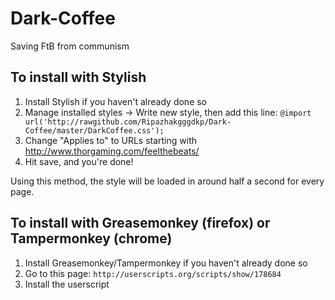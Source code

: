 Dark-Coffee
===========

Saving FtB from communism

To install with Stylish
--------

1. Install Stylish if you haven't already done so
2. Manage installed styles -> Write new style, then add this line:
`@import url('http://rawgithub.com/Ripazhakgggdkp/Dark-Coffee/master/DarkCoffee.css');`
4. Change "Applies to" to URLs starting with http://www.thorgaming.com/feelthebeats/
5. Hit save, and you're done!

Using this method, the style will be loaded in around half a second for every page.

To install with Greasemonkey (firefox) or Tampermonkey (chrome)
--------

1. Install Greasemonkey/Tampermonkey if you haven't already done so
2. Go to this page:
`http://userscripts.org/scripts/show/178684`
3. Install the userscript
